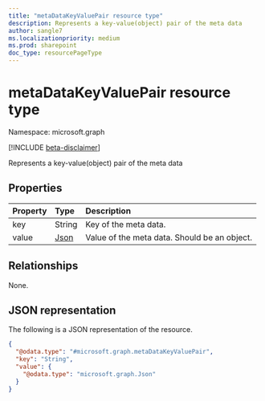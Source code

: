 ```yaml
---
title: "metaDataKeyValuePair resource type"
description: Represents a key-value(object) pair of the meta data
author: sangle7
ms.localizationpriority: medium
ms.prod: sharepoint
doc_type: resourcePageType
---
```


# metaDataKeyValuePair resource type

Namespace: microsoft.graph

[!INCLUDE [beta-disclaimer](../../includes/beta-disclaimer.md)]

Represents a key-value(object) pair of the meta data

## Properties
|Property|Type|Description|
|:---|:---|:---|
|key|String|Key of the meta data.|
|value|[Json](../resources/json.md)|Value of the meta data. Should be an object.|

## Relationships
None.

## JSON representation
The following is a JSON representation of the resource.
<!-- {
  "blockType": "resource",
  "@odata.type": "microsoft.graph.metaDataKeyValuePair"
}
-->
``` json
{
  "@odata.type": "#microsoft.graph.metaDataKeyValuePair",
  "key": "String",
  "value": {
    "@odata.type": "microsoft.graph.Json"
  }
}
```

